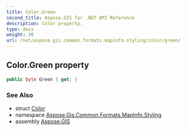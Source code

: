 ```yaml
---
title: Color.Green
second_title: Aspose.GIS for .NET API Reference
description: Color property. 
type: docs
weight: 30
url: /net/aspose.gis.common.formats.mapinfo.styling/color/green/
---
```

## Color.Green property

```csharp
public byte Green { get; }
```

### See Also

* struct [Color](../)
* namespace [Aspose.Gis.Common.Formats.MapInfo.Styling](../../color/)
* assembly [Aspose.GIS](../../../)


